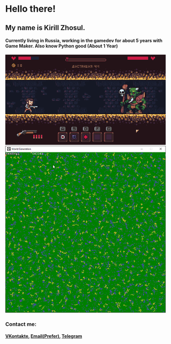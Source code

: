 # Hello there!

## My name is Kirill Zhosul.
#### Currently living in Russia, working in the gamedev for about 5 years with Game Maker. Also know Python good (About 1 Year)

![Old Tunnel](oldtunnel.gif)
![World Generation](preview.png)

### Contact me:
#### [VKontakte](https://vk.com/kirillzhosul), [Email(Prefer)](kodengprivate@gmail.com), [Telegram](https://t.me/kirillzhosul)
